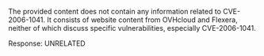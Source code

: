 The provided content does not contain any information related to CVE-2006-1041. It consists of website content from OVHcloud and Flexera, neither of which discuss specific vulnerabilities, especially CVE-2006-1041.

Response: UNRELATED